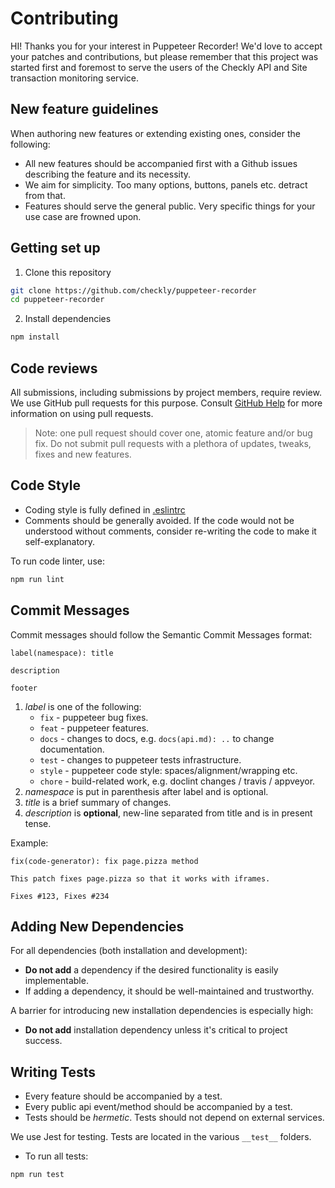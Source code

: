 # Contributing

HI! Thanks you for your interest in Puppeteer Recorder! We'd love to accept your patches and contributions, but please remember that this project was started first and foremost to serve the users of the Checkly API and Site transaction monitoring service.

## New feature guidelines

When authoring new features or extending existing ones, consider the following:
- All new features should be accompanied first with a Github issues describing the feature and its necessity.
- We aim for simplicity. Too many options, buttons, panels etc. detract from that.
- Features should serve the general public. Very specific things for your use case are frowned upon.

## Getting set up

1. Clone this repository

```bash
git clone https://github.com/checkly/puppeteer-recorder
cd puppeteer-recorder
```

2. Install dependencies

```bash
npm install
```

## Code reviews

All submissions, including submissions by project members, require review. We
use GitHub pull requests for this purpose. Consult
[GitHub Help](https://help.github.com/articles/about-pull-requests/) for more
information on using pull requests.

> Note: one pull request should cover one, atomic feature and/or bug fix. Do not submit pull requests with a plethora of updates, tweaks, fixes and new features.

## Code Style

- Coding style is fully defined in [.eslintrc](https://github.com/checkly/puppeteer-recorder/blob/master/.eslintrc.js)
- Comments should be generally avoided. If the code would not be understood without comments, consider re-writing the code to make it self-explanatory.

To run code linter, use:

```bash
npm run lint
```
## Commit Messages

Commit messages should follow the Semantic Commit Messages format:

```
label(namespace): title

description

footer
```

1. *label* is one of the following:
    - `fix` - puppeteer bug fixes.
    - `feat` - puppeteer features.
    - `docs` - changes to docs, e.g. `docs(api.md): ..` to change documentation.
    - `test` - changes to puppeteer tests infrastructure.
    - `style` - puppeteer code style: spaces/alignment/wrapping etc.
    - `chore` - build-related work, e.g. doclint changes / travis / appveyor.
2. *namespace* is put in parenthesis after label and is optional.
3. *title* is a brief summary of changes.
4. *description* is **optional**, new-line separated from title and is in present tense.

Example:

```
fix(code-generator): fix page.pizza method

This patch fixes page.pizza so that it works with iframes.

Fixes #123, Fixes #234
```

## Adding New Dependencies

For all dependencies (both installation and development):
- **Do not add** a dependency if the desired functionality is easily implementable.
- If adding a dependency, it should be well-maintained and trustworthy.

A barrier for introducing new installation dependencies is especially high:
- **Do not add** installation dependency unless it's critical to project success.

## Writing Tests

- Every feature should be accompanied by a test.
- Every public api event/method should be accompanied by a test.
- Tests should be *hermetic*. Tests should not depend on external services.

We use Jest for testing. Tests are located in the various `__test__` folders.

- To run all tests:

```bash
npm run test
```
